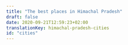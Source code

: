 ```yaml
---
title: "The best places in Himachal Pradesh"
draft: false
date: 2020-09-21T12:59:23+02:00
translationKey: himachal-pradesh-cities
id: "cities"
---
```


